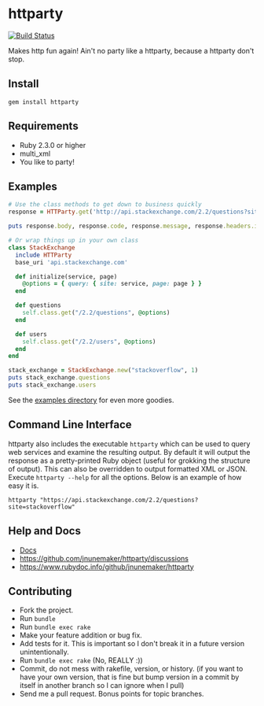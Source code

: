 # httparty

[![Build Status](https://travis-ci.org/jnunemaker/httparty.svg?branch=master)](https://travis-ci.org/jnunemaker/httparty)

Makes http fun again!  Ain't no party like a httparty, because a httparty don't stop.

## Install

```
gem install httparty
```

## Requirements

* Ruby 2.3.0 or higher
* multi_xml
* You like to party!

## Examples

```ruby
# Use the class methods to get down to business quickly
response = HTTParty.get('http://api.stackexchange.com/2.2/questions?site=stackoverflow')

puts response.body, response.code, response.message, response.headers.inspect

# Or wrap things up in your own class
class StackExchange
  include HTTParty
  base_uri 'api.stackexchange.com'

  def initialize(service, page)
    @options = { query: { site: service, page: page } }
  end

  def questions
    self.class.get("/2.2/questions", @options)
  end

  def users
    self.class.get("/2.2/users", @options)
  end
end

stack_exchange = StackExchange.new("stackoverflow", 1)
puts stack_exchange.questions
puts stack_exchange.users
```

See the [examples directory](http://github.com/jnunemaker/httparty/tree/master/examples) for even more goodies.
## Command Line Interface

httparty also includes the executable `httparty` which can be
used to query web services and examine the resulting output. By default
it will output the response as a pretty-printed Ruby object (useful for
grokking the structure of output). This can also be overridden to output
formatted XML or JSON. Execute `httparty --help` for all the
options. Below is an example of how easy it is.

```
httparty "https://api.stackexchange.com/2.2/questions?site=stackoverflow"
```

## Help and Docs

* [Docs](https://github.com/jnunemaker/httparty/tree/master/docs)
* https://github.com/jnunemaker/httparty/discussions
* https://www.rubydoc.info/github/jnunemaker/httparty

## Contributing

* Fork the project.
* Run `bundle`
* Run `bundle exec rake`
* Make your feature addition or bug fix.
* Add tests for it. This is important so I don't break it in a future version unintentionally.
* Run `bundle exec rake` (No, REALLY :))
* Commit, do not mess with rakefile, version, or history. (if you want to have your own version, that is fine but bump version in a commit by itself in another branch so I can ignore when I pull)
* Send me a pull request. Bonus points for topic branches.

